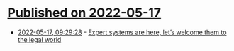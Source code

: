 # [Published on 2022-05-17](index.md)

* [2022-05-17, 09:29:28](https://news.ycombinator.com/item?id=31407957) - [Expert systems are here, let’s welcome them to the legal world](https://legaltechnology.com/2022/02/24/guest-post-expert-systems-are-here-lets-welcome-them-to-the-legal-world/)
